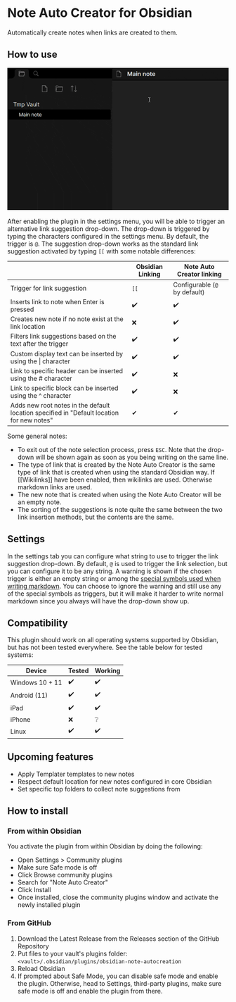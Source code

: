# Note Auto Creator for Obsidian

Automatically create notes when links are created to them.

## How to use
![demo](https://raw.githubusercontent.com/SimonTC/obsidian-note-autocreation/master/NAC%20demo.gif)

After enabling the plugin in the settings menu, you will be able to trigger an alternative link suggestion drop-down. 
The drop-down is triggered by typing the characters configured in the settings menu. By default, the trigger is `@`.
The suggestion drop-down works as the standard link suggestion activated by typing `[[` with some notable differences:

|                                                                   | Obsidian Linking   | Note Auto Creator linking     |
|-------------------------------------------------------------------|--------------------|-------------------------------|
| Trigger for link suggestion                                       | `[[`               | Configurable (`@` by default) |
| Inserts link to note when Enter is pressed                        | ✔️ | ✔️            |     
| Creates new note if no note exist at the link location            | ❌                | ✔️            |     
| Filters link suggestions based on the text after the trigger      | ✔️ | ✔️            |     
| Custom display text can be inserted by using the &#124; character | ✔️ | ✔️           |     
| Link to specific header can be inserted using the # character     | ✔️ | ❌                           |
| Link to specific block can be inserted using the ^ character      | ✔️ | ❌                           |
| Adds new root notes in the default location specified in "Default location for new notes" | ✔ | ✔            |

Some general notes:
- To exit out of the note selection process, press `ESC`. Note that the drop-down will be shown again as soon as you being writing on the same line.
- The type of link that is created by the Note Auto Creator is the same type of link that is created when using the standard Obsidian way. If [[Wikilinks]] have been enabled, then wikilinks are used. Otherwise markdown links are used. 
- The new note that is created when using the Note Auto Creator will be an empty note.
- The sorting of the suggestions is note quite the same between the two link insertion methods, but the contents are the same.

## Settings
In the settings tab you can configure what string to use to trigger the link suggestion drop-down.
By default, `@` is used to trigger the link selection, but you can configure it to be any string.
A warning is shown if the chosen trigger is either an empty string or among the [special symbols used when writing markdown](https://www.markdownguide.org/basic-syntax/#characters-you-can-escape).
You can choose to ignore the warning and still use any of the special symbols as triggers, but it will make it harder to write normal markdown since you always will have the drop-down show up.

## Compatibility
This plugin should work on all operating systems supported by Obsidian, but has not been tested everywhere. See the table below for tested systems:

| Device       | Tested 			         | Working            |
|--------------|--------------------|--------------------|
| Windows 10 + 11   | ✔️ | ✔️ |
| Android (11) | ✔️ | ✔️ |
| iPad         | ✔️                | ✔️    |
| iPhone 			   | ❌                | ❔    |
| Linux        | ✔️                | ✔️    |

## Upcoming features
- Apply Templater templates to new notes
- Respect default location for new notes configured in core Obsidian
- Set specific top folders to collect note suggestions from

## How to install

### From within Obsidian
You activate the plugin from within Obsidian by doing the following:
- Open Settings > Community plugins
- Make sure Safe mode is off
- Click Browse community plugins
- Search for "Note Auto Creator"
- Click Install
- Once installed, close the community plugins window and activate the newly installed plugin

### From GitHub

1. Download the Latest Release from the Releases section of the GitHub Repository
2. Put files to your vault's plugins folder: `<vault>/.obsidian/plugins/obsidian-note-autocreation`
3. Reload Obsidian
4. If prompted about Safe Mode, you can disable safe mode and enable the plugin.
   Otherwise, head to Settings, third-party plugins, make sure safe mode is off and
   enable the plugin from there.
